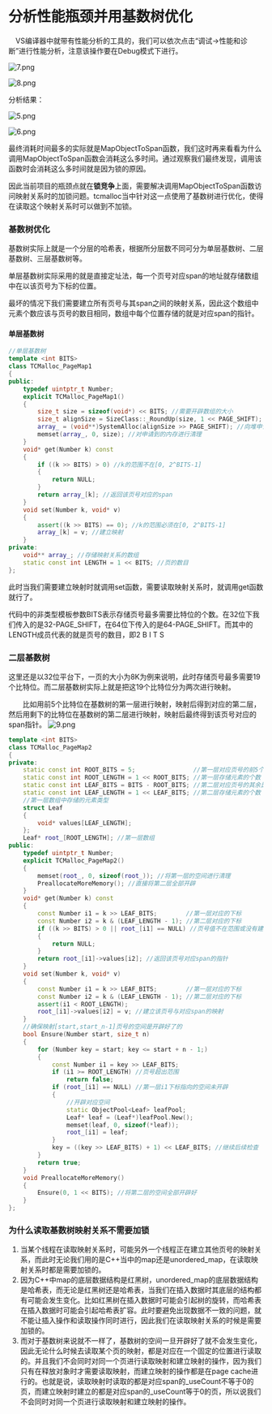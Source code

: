 # 分析性能瓶颈并用基数树优化



 VS编译器中就带有性能分析的工具的，我们可以依次点击“调试→性能和诊断”进行性能分析，注意该操作要在Debug模式下进行。

![7.png](https://img1.imgtp.com/2023/08/28/YXebKjyF.png)



![8.png](https://img1.imgtp.com/2023/08/28/Zxi8cMkT.png)



分析结果：

![5.png](https://img1.imgtp.com/2023/08/28/MpcH5yTF.png)

![6.png](https://img1.imgtp.com/2023/08/28/PkHwtXRt.png)



最终消耗时间最多的实际就是MapObjectToSpan函数，我们这时再来看看为什么调用MapObjectToSpan函数会消耗这么多时间。通过观察我们最终发现，调用该函数时会消耗这么多时间就是因为锁的原因。

因此当前项目的瓶颈点就在**锁竞争**上面，需要解决调用MapObjectToSpan函数访问映射关系时的加锁问题。tcmalloc当中针对这一点使用了基数树进行优化，使得在读取这个映射关系时可以做到不加锁。



### 基数树优化

基数树实际上就是一个分层的哈希表，根据所分层数不同可分为单层基数树、二层基数树、三层基数树等。

单层基数树实际采用的就是直接定址法，每一个页号对应span的地址就存储数组中在以该页号为下标的位置。

最坏的情况下我们需要建立所有页号与其span之间的映射关系，因此这个数组中元素个数应该与页号的数目相同，数组中每个位置存储的就是对应span的指针。

#### 单层基数树

```cpp
//单层基数树
template <int BITS>
class TCMalloc_PageMap1
{
public:
	typedef uintptr_t Number;
	explicit TCMalloc_PageMap1()
	{
		size_t size = sizeof(void*) << BITS; //需要开辟数组的大小
		size_t alignSize = SizeClass::_RoundUp(size, 1 << PAGE_SHIFT); //按页对齐后的大小
		array_ = (void**)SystemAlloc(alignSize >> PAGE_SHIFT); //向堆申请空间
		memset(array_, 0, size); //对申请到的内存进行清理
	}
	void* get(Number k) const
	{
		if ((k >> BITS) > 0) //k的范围不在[0, 2^BITS-1]
		{
			return NULL;
		}
		return array_[k]; //返回该页号对应的span
	}
	void set(Number k, void* v)
	{
		assert((k >> BITS) == 0); //k的范围必须在[0, 2^BITS-1]
		array_[k] = v; //建立映射
	}
private:
	void** array_; //存储映射关系的数组
	static const int LENGTH = 1 << BITS; //页的数目
};
```

此时当我们需要建立映射时就调用set函数，需要读取映射关系时，就调用get函数就行了。

代码中的非类型模板参数BITS表示存储页号最多需要比特位的个数。在32位下我们传入的是32-PAGE_SHIFT，在64位下传入的是64-PAGE_SHIFT。而其中的LENGTH成员代表的就是页号的数目，即2 B I T S 


### 二层基数树

这里还是以32位平台下，一页的大小为8K为例来说明，此时存储页号最多需要19个比特位。而二层基数树实际上就是把这19个比特位分为两次进行映射。

  比如用前5个比特位在基数树的第一层进行映射，映射后得到对应的第二层，然后用剩下的比特位在基数树的第二层进行映射，映射后最终得到该页号对应的span指针。
![9.png](https://img1.imgtp.com/2023/08/28/WVT2GtDr.png)



```cpp
template <int BITS>
class TCMalloc_PageMap2
{
private:
	static const int ROOT_BITS = 5;                //第一层对应页号的前5个比特位
	static const int ROOT_LENGTH = 1 << ROOT_BITS; //第一层存储元素的个数
	static const int LEAF_BITS = BITS - ROOT_BITS; //第二层对应页号的其余比特位
	static const int LEAF_LENGTH = 1 << LEAF_BITS; //第二层存储元素的个数
	//第一层数组中存储的元素类型
	struct Leaf
	{
		void* values[LEAF_LENGTH];
	};
	Leaf* root_[ROOT_LENGTH]; //第一层数组
public:
	typedef uintptr_t Number;
	explicit TCMalloc_PageMap2()
	{
		memset(root_, 0, sizeof(root_)); //将第一层的空间进行清理
		PreallocateMoreMemory(); //直接将第二层全部开辟
	}
	void* get(Number k) const
	{
		const Number i1 = k >> LEAF_BITS;        //第一层对应的下标
		const Number i2 = k & (LEAF_LENGTH - 1); //第二层对应的下标
		if ((k >> BITS) > 0 || root_[i1] == NULL) //页号值不在范围或没有建立过映射
		{
			return NULL;
		}
		return root_[i1]->values[i2]; //返回该页号对应span的指针
	}
	void set(Number k, void* v)
	{
		const Number i1 = k >> LEAF_BITS;        //第一层对应的下标
		const Number i2 = k & (LEAF_LENGTH - 1); //第二层对应的下标
		assert(i1 < ROOT_LENGTH);
		root_[i1]->values[i2] = v; //建立该页号与对应span的映射
	}
	//确保映射[start,start_n-1]页号的空间是开辟好了的
	bool Ensure(Number start, size_t n)
	{
		for (Number key = start; key <= start + n - 1;)
		{
			const Number i1 = key >> LEAF_BITS;
			if (i1 >= ROOT_LENGTH) //页号超出范围
				return false;
			if (root_[i1] == NULL) //第一层i1下标指向的空间未开辟
			{
				//开辟对应空间
				static ObjectPool<Leaf> leafPool;
				Leaf* leaf = (Leaf*)leafPool.New();
				memset(leaf, 0, sizeof(*leaf));
				root_[i1] = leaf;
			}
			key = ((key >> LEAF_BITS) + 1) << LEAF_BITS; //继续后续检查
		}
		return true;
	}
	void PreallocateMoreMemory()
	{
		Ensure(0, 1 << BITS); //将第二层的空间全部开辟好
	}
};
```



### 为什么读取基数树映射关系不需要加锁

1. 当某个线程在读取映射关系时，可能另外一个线程正在建立其他页号的映射关系，而此时无论我们用的是C++当中的map还是unordered_map，在读取映射关系时都是需要加锁的。
2. 因为C++中map的底层数据结构是红黑树，unordered_map的底层数据结构是哈希表，而无论是红黑树还是哈希表，当我们在插入数据时其底层的结构都有可能会发生变化。比如红黑树在插入数据时可能会引起树的旋转，而哈希表在插入数据时可能会引起哈希表扩容。此时要避免出现数据不一致的问题，就不能让插入操作和读取操作同时进行，因此我们在读取映射关系的时候是需要加锁的。
3. 而对于基数树来说就不一样了，基数树的空间一旦开辟好了就不会发生变化，因此无论什么时候去读取某个页的映射，都是对应在一个固定的位置进行读取的。并且我们不会同时对同一个页进行读取映射和建立映射的操作，因为我们只有在释放对象时才需要读取映射，而建立映射的操作都是在page cache进行的。也就是说，读取映射时读取的都是对应span的_useCount不等于0的页，而建立映射时建立的都是对应span的_useCount等于0的页，所以说我们不会同时对同一个页进行读取映射和建立映射的操作。